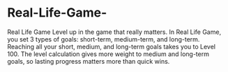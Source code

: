 # Real-Life-Game-
Real Life Game Level up in the game that really matters.  In Real Life Game, you set 3 types of goals: short-term, medium-term, and long-term. Reaching all your short, medium, and long-term goals takes you to Level 100. The level calculation gives more weight to medium and long-term goals, so lasting progress matters more than quick wins.
